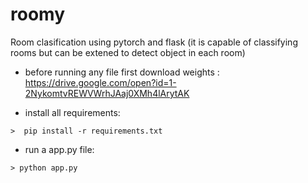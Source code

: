 # roomy
Room clasification using pytorch and flask (it is capable of classifying rooms but can be extened to detect object in each room)

* before running any file first download weights : 
https://drive.google.com/open?id=1-2NykomtvREWVWrhJAaj0XMh4lArytAK

* install all requirements:
```
>  pip install -r requirements.txt
```
* run a app.py file:
```
> python app.py
```
